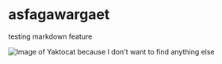 # asfagawargaet


testing markdown feature

![Image of Yaktocat because I don't want to find anything else](https://octodex.github.com/images/yaktocat.png)

